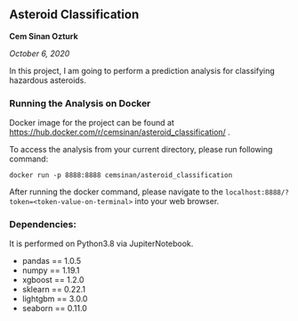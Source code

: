 ## Asteroid Classification

__Cem Sinan Ozturk__

_October 6, 2020_

In this project, I am going to perform a prediction analysis for classifying hazardous asteroids.

### Running the Analysis on Docker

Docker image for the project can be found at https://hub.docker.com/r/cemsinan/asteroid_classification/ .

To access the analysis from your current directory, please run following command:

`docker run -p 8888:8888 cemsinan/asteroid_classification`

After running the docker command, please navigate to the `localhost:8888/?token=<token-value-on-terminal>` into your web browser.


### Dependencies:
It is performed on Python3.8 via JupiterNotebook.

- pandas == 1.0.5
- numpy == 1.19.1
- xgboost == 1.2.0
- sklearn == 0.22.1
- lightgbm == 3.0.0
- seaborn == 0.11.0
